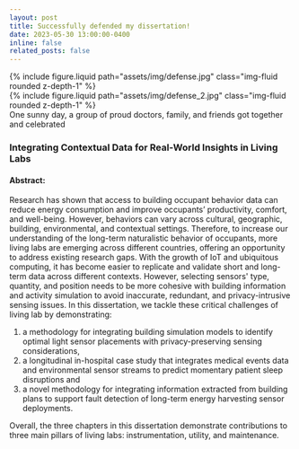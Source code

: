 ```yaml
---
layout: post
title: Successfully defended my dissertation!
date: 2023-05-30 13:00:00-0400
inline: false
related_posts: false
---
```


<div class="row mt-3">
    <div class="col-sm mt-3 mt-md-0">
        {% include figure.liquid path="assets/img/defense.jpg" class="img-fluid rounded z-depth-1" %}
    </div>
    <div class="col-sm mt-3 mt-md-0">
        {% include figure.liquid path="assets/img/defense_2.jpg" class="img-fluid rounded z-depth-1" %}
    </div>
</div>
<div class="caption">
    One sunny day, a group of proud doctors, family, and friends got together and celebrated
</div>

### Integrating Contextual Data for Real-World Insights in Living Labs

#### Abstract:

Research has shown that access to building occupant behavior data can reduce energy consumption and improve occupants’ productivity, comfort, and well-being. However, behaviors can vary across cultural, geographic, building, environmental, and contextual settings. Therefore, to increase our understanding of the long-term naturalistic behavior of occupants, more living labs are emerging across different countries, offering an opportunity to address existing research gaps. With the growth of IoT and ubiquitous computing, it has become easier to replicate and validate short and long-term data across different contexts. However, selecting sensors' type, quantity, and position needs to be more cohesive with building information and activity simulation to avoid inaccurate, redundant, and privacy-intrusive sensing issues. In this dissertation, we tackle these critical challenges of living lab by demonstrating:

<ol>
    <li> a methodology for integrating building simulation models to identify optimal light sensor placements with privacy-preserving sensing considerations, </li>
    <li>  a longitudinal in-hospital case study that integrates medical events data and environmental sensor streams to predict momentary patient sleep disruptions and </li>
    <li> a novel methodology for integrating information extracted from building plans to support fault detection of long-term energy harvesting sensor deployments.</li>
</ol>
Overall, the three chapters in this dissertation demonstrate contributions to three main pillars of living labs: instrumentation, utility, and maintenance.

